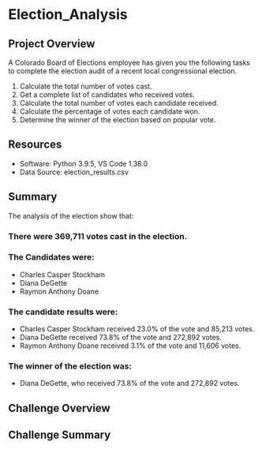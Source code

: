 # Election_Analysis

## Project Overview
A Colorado Board of Elections employee has given you the following tasks to complete the election audit of a recent local congressional election.

1. Calculate the total number of votes cast.
2. Get a complete list of candidates who received votes.
3. Calculate the total number of votes each candidate received.
4. Calculate the percentage of votes each candidate won.
5. Determine the winner of the election based on popular vote.

## Resources
- Software: Python 3.9.5, VS Code 1.38.0
- Data Source: election_results.csv

## Summary
The analysis of the election show that:
### There were 369,711 votes cast in the election.

### The Candidates were:
- Charles Casper Stockham
- Diana DeGette
- Raymon Anthony Doane

### The candidate results were:
- Charles Casper Stockham received 23.0% of the vote and 85,213 votes.
- Diana DeGette received 73.8% of the vote and 272,892 votes.
- Raymon Anthony Doane received 3.1% of the vote and 11,606 votes.

### The winner of the election was:
- Diana DeGette, who received 73.8% of the vote and 272,892 votes.

## Challenge Overview

## Challenge Summary
